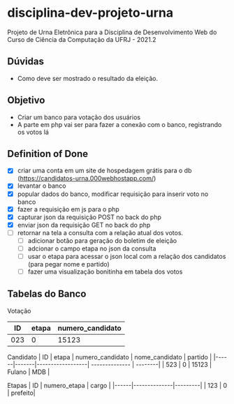# disciplina-dev-projeto-urna
Projeto de Urna Eletrônica para a Disciplina de Desenvolvimento Web do Curso de Ciência da Computação da UFRJ - 2021.2

## Dúvidas
* Como deve ser mostrado o resultado da eleição.

## Objetivo
* Criar um banco para votação dos usuários
* A parte em php vai ser para fazer a conexão com o banco, registrando os votos lá

## Definition of Done
* [x] criar uma conta em um site de hospedagem grátis para o db (https://candidatos-urna.000webhostapp.com/)
* [x] levantar o banco
* [x] popular dados do banco, modificar requisição para inserir voto no banco
* [x] fazer a requisição em js para o php
* [x] capturar json da requisição POST no back do php
* [x] enviar json da requisição GET no back do php
* [ ] retornar na tela a consulta com a relação atual dos votos.
     * [ ] adicionar botão para geração do boletim de eleição 
     * [ ] adcionar o campo etapa no json da consulta
     * [ ] usar o etapa para acessar o json local com a relação dos candidatos (para pegar nome e partido)
     * [ ] fazer uma visualização bonitinha em tabela dos votos

## Tabelas do Banco

Votação

|  ID  | etapa | numero_candidato | 
|------|-------|------------------|
| 023  |   0   |      15123       |


Candidato
|  ID  | etapa | numero_candidato | nome_candidato | partido |
|------|-------|------------------| -------------- | --------|
| 523  |   0   |      15123       |   Fulano       | MDB     |


Etapas
|  ID  | numero_etapa | cargo   | 
|------|--------------|---------|
| 123  |   0          | prefeito|
